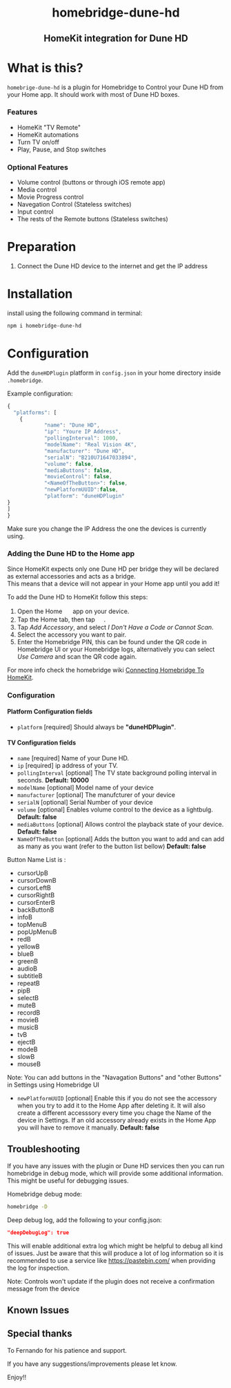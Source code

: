 <span align="center">

# homebridge-dune-hd
## HomeKit integration for Dune HD

</span>

# What is this?

`homebrige-dune-hd` is a plugin for Homebridge to Control your Dune HD from your Home app. It should work with most of Dune HD boxes.


### Features
* HomeKit "TV Remote"
* HomeKit automations
* Turn TV on/off
* Play, Pause, and Stop switches
### Optional Features
* Volume control (buttons or through iOS remote app) 
* Media control
* Movie Progress control
* Navegation Control (Stateless switches)
* Input control
* The rests of the Remote buttons (Stateless switches)

# Preparation
1. Connect the Dune HD device to the internet and get the IP address

# Installation
install using the following command in terminal:
```sh
npm i homebridge-dune-hd
```

# Configuration

Add the `duneHDPlugin` platform in `config.json` in your home directory inside `.homebridge`.

Example configuration:

```js
{
  "platforms": [
    {
            "name": "Dune HD",
            "ip": "Youre IP Address", 
            "pollingInterval": 1000,
            "modelName": "Real Vision 4K",
            "manufacturer": "Dune HD",
            "serialN": "B210U71647033894",
            "volume": false,
            "mediaButtons": false,
            "movieControl": false,
            "<NameOfTheButton>": false,
            "newPlatformUUID":false,
            "platform": "duneHDPlugin"
}
]
}
```

Make sure you change the IP Address the one the devices is currently using.


### Adding the Dune HD to the Home app
Since HomeKit expects only one Dune HD per bridge they will be declared as external accessories and acts as a bridge.  
This means that a device will not appear in your Home app until you add it!

To add the Dune HD to HomeKit follow this steps:

1. Open the Home <img src="https://user-images.githubusercontent.com/3979615/78010622-4ea1d380-738e-11ea-8a17-e6a465eeec35.png" height="16.42px"> app on your device.
2. Tap the Home tab, then tap <img src="https://user-images.githubusercontent.com/3979615/78010869-9aed1380-738e-11ea-9644-9f46b3633026.png" height="16.42px">.
3. Tap *Add Accessory*, and select *I Don't Have a Code or Cannot Scan*.
4. Select the accessory you want to pair.
5. Enter the Homebridge PIN, this can be found under the QR code in Homebridge UI or your Homebridge logs, alternatively you can select *Use Camera* and scan the QR code again.

For more info check the homebridge wiki [Connecting Homebridge To HomeKit](https://github.com/homebridge/homebridge/wiki/Connecting-Homebridge-To-HomeKit).

### Configuration
#### Platform Configuration fields
- `platform` [required]
Should always be **"duneHDPlugin"**.
#### TV Configuration fields
- `name` [required]
Name of your Dune HD.
- `ip` [required]
ip address of your TV.
- `pollingInterval` [optional]
The TV state background polling interval in seconds. **Default: 10000**
- `modelName` [optional]
Model name of your device
- `manufacturer` [optional]
The manufcturer of your device
- `serialN` [optional]
Serial Number of your device
- `volume` [optional]
Enables volume control to the device as a lightbulg. **Default: false**
- `mediaButtons` [optional]
Allows control the playback state of your device. **Default: false**
- `NameOfTheButton` [optional]
Adds the button you want to add and can add as many as you want (refer to the button list bellow) **Default: false**

Button Name List is :
- cursorUpB
- cursorDownB 
- cursorLeftB
- cursorRightB
- cursorEnterB
- backButtonB
- infoB
- topMenuB
- popUpMenuB
- redB
- yellowB
- blueB
- greenB
- audioB
- subtitleB
- repeatB 
- pipB 
- selectB
- muteB
- recordB
- movieB
- musicB 
- tvB
- ejectB
- modeB
- slowB
- mouseB
  


Note: You can add  buttons in the "Navagation Buttons" and "other Buttons" in Settings using Homebridge UI
- `newPlatformUUID` [optional]
Enable this if you do not see the accessory when you try to add it to the Home App after deleting it. It will also create a different accesssory every time you chage the Name of the device in Settings. If an old accessory already exists in the Home App you will have to remove it manually. **Default: false**

## Troubleshooting
If you have any issues with the plugin or Dune HD services then you can run homebridge in debug mode, which will provide some additional information. This might be useful for debugging issues.

Homebridge debug mode:
```sh
homebridge -D
```

Deep debug log, add the following to your config.json:
```json
"deepDebugLog": true
```
This will enable additional extra log which might be helpful to debug all kind of issues. Just be aware that this will produce a lot of log information so it is recommended to use a service like https://pastebin.com/ when providing the log for inspection.

Note: Controls won't update if the plugin does not receive a confirmation message from the device

## Known Issues

## Special thanks
To Fernando for his patience and support.

If you have any suggestions/improvements please let know.

Enjoy!!

